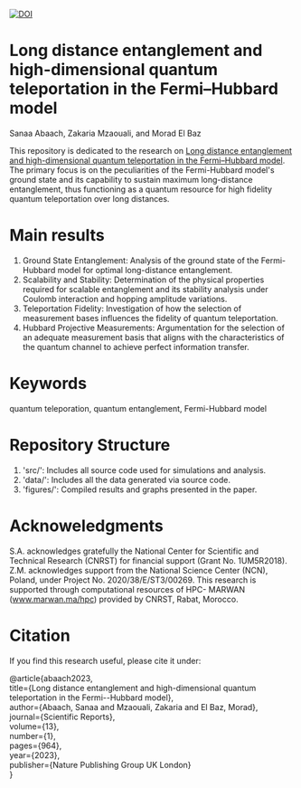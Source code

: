 [![DOI](https://zenodo.org/badge/DOI/10.5281/zenodo.10074867.svg)](https://doi.org/10.5281/zenodo.10074867)

# Long distance entanglement and high-dimensional quantum teleportation in the Fermi–Hubbard model

Sanaa Abaach, Zakaria Mzaouali, and Morad El Baz

This repository is dedicated to the research on [Long distance entanglement and high-dimensional quantum teleportation in the Fermi–Hubbard model](https://www.nature.com/articles/s41598-023-28180-4). The primary focus is on the peculiarities of the Fermi-Hubbard model's ground state and its capability to sustain maximum long-distance entanglement, thus functioning as a quantum resource for high fidelity quantum teleportation over long distances.

# Main results
<ol>
<li>Ground State Entanglement: Analysis of the ground state of the Fermi-Hubbard model for optimal long-distance entanglement.</li>

<li>Scalability and Stability: Determination of the physical properties required for scalable entanglement and its stability analysis under Coulomb interaction and hopping amplitude variations.</li>

<li>Teleportation Fidelity: Investigation of how the selection of measurement bases influences the fidelity of quantum teleportation.</li>

<li>Hubbard Projective Measurements: Argumentation for the selection of an adequate measurement basis that aligns with the characteristics of the quantum channel to achieve perfect information transfer.</li>
</ol>

# Keywords

quantum teleporation, quantum entanglement, Fermi-Hubbard model

# Repository Structure
<ol>
  <li> 'src/': Includes all source code used for simulations and analysis.</li>
  <li> 'data/': Includes all the data generated via source code.</li>
  <li> 'figures/': Compiled results and graphs presented in the paper.</li>
</ol>

# Acknoweledgments

S.A. acknowledges gratefully the National Center for Scientific and Technical Research (CNRST) for financial
support (Grant No. 1UM5R2018). Z.M. acknowledges support from the National Science Center (NCN), Poland,
under Project No. 2020/38/E/ST3/00269. This research is supported through computational resources of HPC-
MARWAN (www.marwan.ma/hpc) provided by CNRST, Rabat, Morocco.


# Citation
If you find this research useful, please cite it under:

@article{abaach2023,<br />
  title={Long distance entanglement and high-dimensional quantum teleportation in the Fermi--Hubbard model},<br />
  author={Abaach, Sanaa and Mzaouali, Zakaria and El Baz, Morad},<br />
  journal={Scientific Reports},<br />
  volume={13},<br />
  number={1},<br />
  pages={964},<br />
  year={2023},<br />
  publisher={Nature Publishing Group UK London}<br />
}

